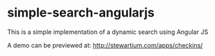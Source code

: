 # simple-search-angularjs
This is a simple implementation of a dynamic search using Angular JS

A demo can be previewed at: http://stewartium.com/apps/checkins/
